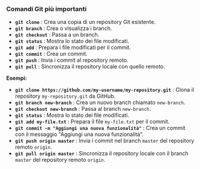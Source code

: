 ### Comandi Git più importanti

- **`git clone`** : Crea una copia di un repository Git esistente.
- **`git branch`** : Crea o visualizza i branch.
- **`git checkout`** : Passa a un branch.
- **`git status`** : Mostra lo stato dei file modificati.
- **`git add`** : Prepara i file modificati per il commit.
- **`git commit`** : Crea un commit.
- **`git push`** : Invia i commit al repository remoto.
- **`git pull`** : Sincronizza il repository locale con quello remoto.

**Esempi:**

- **`git clone https://github.com/my-username/my-repository.git`** : Clona il repository `my-repository.git` da GitHub.
- **`git branch new-branch`** : Crea un nuovo branch chiamato `new-branch`.
- **`git checkout new-branch`** : Passa al branch `new-branch`.
- **`git status`** : Mostra lo stato dei file modificati.
- **`git add my-file.txt`** : Prepara il file `my-file.txt` per il commit.
- **`git commit -m "Aggiungi una nuova funzionalità"`** : Crea un commit con il messaggio "Aggiungi una nuova funzionalità".
- **`git push origin master`** : Invia i commit nel branch `master` del repository remoto `origin`.
- **`git pull origin master`** : Sincronizza il repository locale con il branch `master` del repository remoto `origin`.
